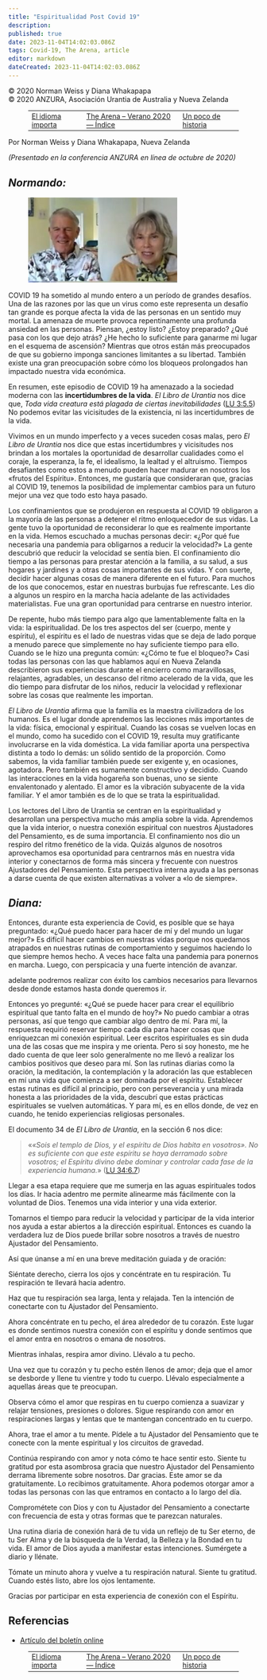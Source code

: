 ```yaml
---
title: "Espiritualidad Post Covid 19"
description: 
published: true
date: 2023-11-04T14:02:03.086Z
tags: Covid-19, The Arena, article
editor: markdown
dateCreated: 2023-11-04T14:02:03.086Z
---
```


<p class="v-card v-sheet theme--light grey lighten-3 px-2">© 2020 Norman Weiss y Diana Whakapapa<br>© 2020 ANZURA, Asociación Urantia de Australia y Nueva Zelanda</p>
<figure class="table chapter-navigator">
  <table>
    <tbody>
      <tr>
        <td>
        <a href="/es/article/Marion_Steward/Language_Matters">
          <span class="mdi mdi-arrow-left-drop-circle"></span><span class="pl-2">El idioma importa</span>
        </a>
        </td>
        <td>
        <a href="/es/index/articles_arena#the-arena-verano-2020">
          <span class="mdi mdi-book-open-variant"></span><span class="pl-2">The Arena – Verano 2020 — Índice</span>
        </a>
        </td>
        <td>
        <a href="/es/article/Rita_Schaad/A_Bit_of_History">
          <span class="pr-2">Un poco de historia</span><span class="mdi mdi-arrow-right-drop-circle"></span>
        </a>
        </td>
      </tr>
    </tbody>
  </table>
</figure>



Por Norman Weiss y Diana Whakapapa, Nueva Zelanda

_(Presentado en la conferencia ANZURA en línea de octubre de 2020)_

## _Normando:_

<figure id="Figure_1" class="image urantiapedia image-style-align-left">
<img src="/image/article/The_Arena/Norman-Diana-300x171.jpg" alt="Norman Weiss and Diana Whakapapa">
</figure>

COVID 19 ha sometido al mundo entero a un período de grandes desafíos. Una de las razones por las que un virus como este representa un desafío tan grande es porque afecta la vida de las personas en un sentido muy mortal. La amenaza de muerte provoca repentinamente una profunda ansiedad en las personas. Piensan, ¿estoy listo? ¿Estoy preparado? ¿Qué pasa con los que dejo atrás? ¿He hecho lo suficiente para ganarme mi lugar en el esquema de ascensión? Mientras que otros están más preocupados de que su gobierno imponga sanciones limitantes a su libertad. También existe una gran preocupación sobre cómo los bloqueos prolongados han impactado nuestra vida económica.

En resumen, este episodio de COVID 19 ha amenazado a la sociedad moderna con las **incertidumbres de la vida**. _El Libro de Urantia_ nos dice que, _Toda vida creatura está plagada de ciertas inevitabilidades_ (<a id="a49_211"></a>[LU 3:5.5](/es/The_Urantia_Book/3#p5_5)) No podemos evitar las vicisitudes de la existencia, ni las incertidumbres de la vida.

Vivimos en un mundo imperfecto y a veces suceden cosas malas, pero _El Libro de Urantia_ nos dice que estas incertidumbres y vicisitudes nos brindan a los mortales la oportunidad de desarrollar cualidades como el coraje, la esperanza, la fe, el idealismo, la lealtad y el altruismo. Tiempos desafiantes como estos a menudo pueden hacer madurar en nosotros los «frutos del Espíritu». Entonces, me gustaría que consideraran que, gracias al COVID 19, tenemos la posibilidad de implementar cambios para un futuro mejor una vez que todo esto haya pasado.

Los confinamientos que se produjeron en respuesta al COVID 19 obligaron a la mayoría de las personas a detener el ritmo enloquecedor de sus vidas. La gente tuvo la oportunidad de reconsiderar lo que es realmente importante en la vida. Hemos escuchado a muchas personas decir: «¿Por qué fue necesaria una pandemia para obligarnos a reducir la velocidad?» La gente descubrió que reducir la velocidad se sentía bien. El confinamiento dio tiempo a las personas para prestar atención a la familia, a su salud, a sus hogares y jardines y a otras cosas importantes de sus vidas. Y con suerte, decidir hacer algunas cosas de manera diferente en el futuro. Para muchos de los que conocemos, estar en nuestras burbujas fue refrescante. Les dio a algunos un respiro en la marcha hacia adelante de las actividades materialistas. Fue una gran oportunidad para centrarse en nuestro interior.

De repente, hubo más tiempo para algo que lamentablemente falta en la vida: la espiritualidad. De los tres aspectos del ser (cuerpo, mente y espíritu), el espíritu es el lado de nuestras vidas que se deja de lado porque a menudo parece que simplemente no hay suficiente tiempo para ello. Cuando se le hizo una pregunta común: «¿Cómo te fue el bloqueo?» Casi todas las personas con las que hablamos aquí en Nueva Zelanda describieron sus experiencias durante el encierro como maravillosas, relajantes, agradables, un descanso del ritmo acelerado de la vida, que les dio tiempo para disfrutar de los niños, reducir la velocidad y reflexionar sobre las cosas que realmente les importan.

_El Libro de Urantia_ afirma que la familia es la maestra civilizadora de los humanos. Es el lugar donde aprendemos las lecciones más importantes de la vida: física, emocional y espiritual. Cuando las cosas se vuelven locas en el mundo, como ha sucedido con el COVID 19, resulta muy gratificante involucrarse en la vida doméstica. La vida familiar aporta una perspectiva distinta a todo lo demás: un sólido sentido de la proporción. Como sabemos, la vida familiar también puede ser exigente y, en ocasiones, agotadora. Pero también es sumamente constructivo y decidido. Cuando las interacciones en la vida hogareña son buenas, uno se siente envalentonado y alentado. El amor es la vibración subyacente de la vida familiar. Y el amor también es de lo que se trata la espiritualidad.

Los lectores del Libro de Urantia se centran en la espiritualidad y desarrollan una perspectiva mucho más amplia sobre la vida. Aprendemos que la vida interior, o nuestra conexión espiritual con nuestros Ajustadores del Pensamiento, es de suma importancia. El confinamiento nos dio un respiro del ritmo frenético de la vida. Quizás algunos de nosotros aprovechamos esa oportunidad para centrarnos más en nuestra vida interior y conectarnos de forma más sincera y frecuente con nuestros Ajustadores del Pensamiento. Esta perspectiva interna ayuda a las personas a darse cuenta de que existen alternativas a volver a «lo de siempre».
<br style="clear:both;"/>

## _Diana:_

Entonces, durante esta experiencia de Covid, es posible que se haya preguntado: «¿Qué puedo hacer para hacer de mí y del mundo un lugar mejor?» Es difícil hacer cambios en nuestras vidas porque nos quedamos atrapados en nuestras rutinas de comportamiento y seguimos haciendo lo que siempre hemos hecho. A veces hace falta una pandemia para ponernos en marcha. Luego, con perspicacia y una fuerte intención de avanzar.

adelante podremos realizar con éxito los cambios necesarios para llevarnos desde donde estamos hasta donde queremos ir.

Entonces yo pregunté: «¿Qué se puede hacer para crear el equilibrio espiritual que tanto falta en el mundo de hoy?» No puedo cambiar a otras personas, así que tengo que cambiar algo dentro de mí. Para mí, la respuesta requirió reservar tiempo cada día para hacer cosas que enriquezcan mi conexión espiritual. Leer escritos espirituales es sin duda una de las cosas que me inspira y me orienta. Pero si soy honesto, me he dado cuenta de que leer solo generalmente no me llevó a realizar los cambios positivos que deseo para mí. Son las rutinas diarias como la oración, la meditación, la contemplación y la adoración las que establecen en mí una vida que comienza a ser dominada por el espíritu. Establecer estas rutinas es difícil al principio, pero con perseverancia y una mirada honesta a las prioridades de la vida, descubrí que estas prácticas espirituales se vuelven automáticas. Y para mí, es en ellos donde, de vez en cuando, he tenido experiencias religiosas personales.

El documento 34 de _El Libro de Urantia_, en la sección 6 nos dice:

> «_«Sois el templo de Dios, y el espíritu de Dios habita en vosotros». No es suficiente con que este espíritu se haya derramado sobre vosotros; el Espíritu divino debe dominar y controlar cada fase de la experiencia humana._» (<a id="a72_228"></a>[LU 34:6.7](/es/The_Urantia_Book/34#p6_7))

Llegar a esa etapa requiere que me sumerja en las aguas espirituales todos los días. Ir hacia adentro me permite alinearme más fácilmente con la voluntad de Dios. Tenemos una vida interior y una vida exterior.

Tomarnos el tiempo para reducir la velocidad y participar de la vida interior nos ayuda a estar abiertos a la dirección espiritual. Entonces es cuando la verdadera luz de Dios puede brillar sobre nosotros a través de nuestro Ajustador del Pensamiento.

Así que únanse a mí en una breve meditación guiada y de oración:

Siéntate derecho, cierra los ojos y concéntrate en tu respiración. Tu respiración te llevará hacia adentro.

Haz que tu respiración sea larga, lenta y relajada. Ten la intención de conectarte con tu Ajustador del Pensamiento.

Ahora concéntrate en tu pecho, el área alrededor de tu corazón. Este lugar es donde sentimos nuestra conexión con el espíritu y donde sentimos que el amor entra en nosotros o emana de nosotros.

Mientras inhalas, respira amor divino. Llévalo a tu pecho.

Una vez que tu corazón y tu pecho estén llenos de amor; deja que el amor se desborde y llene tu vientre y todo tu cuerpo. Llévalo especialmente a aquellas áreas que te preocupan.

Observa cómo el amor que respiras en tu cuerpo comienza a suavizar y relajar tensiones, presiones o dolores. Sigue respirando con amor en respiraciones largas y lentas que te mantengan concentrado en tu cuerpo.

Ahora, trae el amor a tu mente. Pídele a tu Ajustador del Pensamiento que te conecte con la mente espiritual y los circuitos de gravedad.

Continúa respirando con amor y nota cómo te hace sentir esto. Siente tu gratitud por esta asombrosa gracia que nuestro Ajustador del Pensamiento derrama libremente sobre nosotros. Dar gracias. Este amor se da gratuitamente. Lo recibimos gratuitamente. Ahora podemos otorgar amor a todas las personas con las que entramos en contacto a lo largo del día.

Comprométete con Dios y con tu Ajustador del Pensamiento a conectarte con frecuencia de esta y otras formas que te parezcan naturales.

Una rutina diaria de conexión hará de tu vida un reflejo de tu Ser eterno, de tu Ser Alma y de la búsqueda de la Verdad, la Belleza y la Bondad en tu vida. El amor de Dios ayuda a manifestar estas intenciones. Sumérgete a diario y llénate.

Tómate un minuto ahora y vuelve a tu respiración natural. Siente tu gratitud. Cuando estés listo, abre los ojos lentamente.

Gracias por participar en esta experiencia de conexión con el Espíritu.

## Referencias

- [Artículo del boletín online](https://anzura.urantia-association.org/2021/02/10/post-covid-19-spirituality)



<figure class="table chapter-navigator">
  <table>
    <tbody>
      <tr>
        <td>
        <a href="/es/article/Marion_Steward/Language_Matters">
          <span class="mdi mdi-arrow-left-drop-circle"></span><span class="pl-2">El idioma importa</span>
        </a>
        </td>
        <td>
        <a href="/es/index/articles_arena#the-arena-verano-2020">
          <span class="mdi mdi-book-open-variant"></span><span class="pl-2">The Arena – Verano 2020 — Índice</span>
        </a>
        </td>
        <td>
        <a href="/es/article/Rita_Schaad/A_Bit_of_History">
          <span class="pr-2">Un poco de historia</span><span class="mdi mdi-arrow-right-drop-circle"></span>
        </a>
        </td>
      </tr>
    </tbody>
  </table>
</figure>
